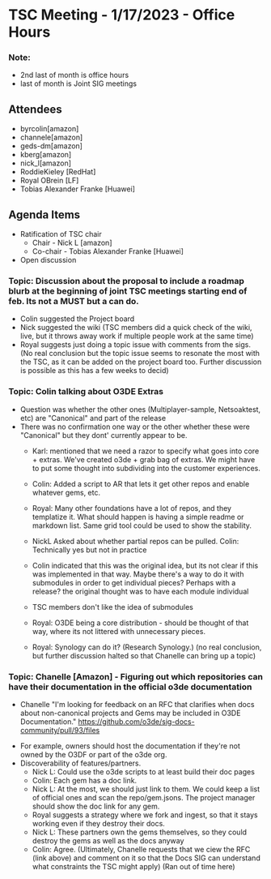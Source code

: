 # TSC Meeting - 1/17/2023 - Office Hours

### Note:
* 2nd last of month is office hours
* last of month is Joint SIG meetings

## Attendees
* byrcolin[amazon]
* channele[amazon]
* geds-dm[amazon]
* kberg[amazon]
* nick_l[amazon]
* RoddieKieley [RedHat]
* Royal OBrein [LF]
* Tobias Alexander Franke [Huawei]

## Agenda Items
* Ratification of TSC chair
    * Chair - Nick L [amazon]
    * Co-chair - Tobias Alexander Franke [Huawei] 
* Open discussion

###  Topic: Discussion about the proposal to include a roadmap blurb at the beginning of joint TSC meetings starting end of feb.  Its not a MUST but a can do.
  - Colin suggested the Project board
  - Nick suggested the wiki
  (TSC members did a quick check of the wiki, live, but it throws away work if multiple people work at the same time)
  - Royal suggests just doing a topic issue with comments from the sigs.
(No real conclusion but the topic issue seems to resonate the most with the TSC, as it can be added on the project board too.  Further discussion is possible as this has a few weeks to decid)

### Topic: Colin talking about O3DE Extras
  - Question was whether the other ones (Multiplayer-sample, Netsoaktest, etc) are "Canonical" and part of the release
  - There was no confirmation one way or the other whether these were "Canonical" but they dont' currently appear to be.
    * Karl: mentioned that we need a razor to specify what goes into core + extras.  We've created o3de + grab bag of extras.  We might have to put some thought into subdividing into the customer experiences.  
    * Colin: Added a script to AR that lets it get other repos and enable whatever gems, etc.
    * Royal:  Many other foundations have a lot of repos, and they templatize it.
            What should happen is having a simple readme or markdown list.  Same grid tool could be used to show the stability.
    
    * NickL Asked about whether partial repos can be pulled.  Colin: Technically yes but not in practice
    * Colin indicated that this was the original idea, but its not clear if this was implemented in that way.   Maybe there's a way to do it with submodules in order to get individual pieces?  Perhaps with a release?  the original thought was to have each module individual
    * TSC members don't like the idea of submodules
    * Royal: O3DE being a core distribution - should be thought of that way, where its not littered with unnecessary pieces.  
    * Royal:  Synology can do it?  (Research Synology.)
    (no real conclusion, but further discussion halted so that Chanelle can bring up a topic)

### Topic: Chanelle [Amazon] - Figuring out which repositories can have their documentation in the official o3de documentation
  * Chanelle "I'm looking for feedback on an RFC that clarifies when docs about non-canonical projects and Gems may be included in O3DE Documentation."
    https://github.com/o3de/sig-docs-community/pull/93/files
  - For example, owners should host the documentation if they're not owned by the O3DF or part of the o3de org.
 - Discoverability of features/partners.  
    - Nick L:  Could use the o3de scripts to at least build their doc pages
    - Colin:  Each gem has a doc link.
    - Nick L:  At the most, we should just link to them.  We could keep a list of official ones and scan the repo/gem.jsons.  The project manager should show the doc link for any gem.
    - Royal suggests a strategy where we fork and ingest, so that it stays working even if they destroy their docs.
    - Nick L:  These partners own the gems themselves, so they could destroy the gems as well as the docs anyway
    - Colin: Agree.
    (Ultimately, Chanelle requests that we ciew the RFC (link above) and comment on it so that the Docs SIG can understand what constraints the TSC might apply)
    (Ran out of time here)


